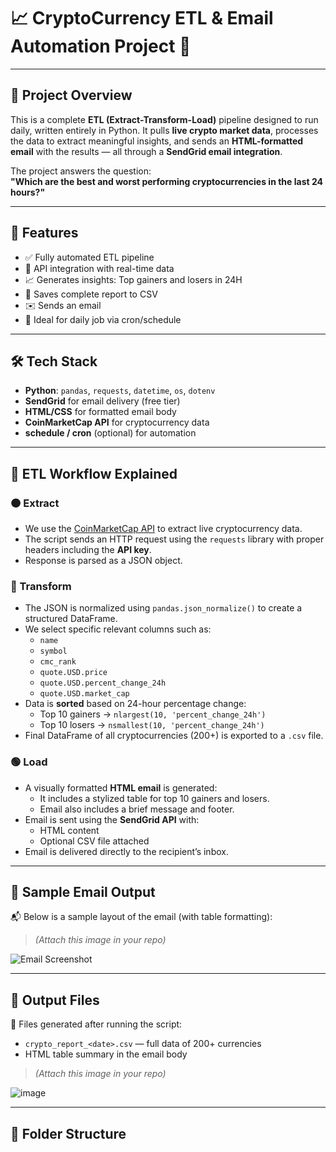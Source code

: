 # 📈 CryptoCurrency ETL & Email Automation Project 🚀
---

## 📘 Project Overview

This is a complete **ETL (Extract-Transform-Load)** pipeline designed to run daily, written entirely in Python. It pulls **live crypto market data**, processes the data to extract meaningful insights, and sends an **HTML-formatted email** with the results — all through a **SendGrid email integration**.

The project answers the question:  
**"Which are the best and worst performing cryptocurrencies in the last 24 hours?"**

---
## 🚀 Features

- ✅ Fully automated ETL pipeline
- 📡 API integration with real-time data
- 📈 Generates insights: Top gainers and losers in 24H
- 💾 Saves complete report to CSV
- ✉️ Sends an email
- 📅 Ideal for daily job via cron/schedule

---

## 🛠️ Tech Stack

- **Python**: `pandas`, `requests`, `datetime`, `os`, `dotenv`
- **SendGrid** for email delivery (free tier)
- **HTML/CSS** for formatted email body
- **CoinMarketCap API** for cryptocurrency data
- **schedule / cron** (optional) for automation

---
## 🔄 ETL Workflow Explained

### 🟠 Extract

- We use the [CoinMarketCap API](https://coinmarketcap.com/api/) to extract live cryptocurrency data.
- The script sends an HTTP request using the `requests` library with proper headers including the **API key**.
- Response is parsed as a JSON object.

### 🔵 Transform

- The JSON is normalized using `pandas.json_normalize()` to create a structured DataFrame.
- We select specific relevant columns such as:
  - `name`
  - `symbol`
  - `cmc_rank`
  - `quote.USD.price`
  - `quote.USD.percent_change_24h`
  - `quote.USD.market_cap`
- Data is **sorted** based on 24-hour percentage change:
  - Top 10 gainers → `nlargest(10, 'percent_change_24h')`
  - Top 10 losers → `nsmallest(10, 'percent_change_24h')`
- Final DataFrame of all cryptocurrencies (200+) is exported to a `.csv` file.

### 🟢 Load

- A visually formatted **HTML email** is generated:
  - It includes a stylized table for top 10 gainers and losers.
  - Email also includes a brief message and footer.
- Email is sent using the **SendGrid API** with:
  - HTML content
  - Optional CSV file attached
- Email is delivered directly to the recipient’s inbox.

---

## 📧 Sample Email Output

📬 Below is a sample layout of the email (with table formatting):

> _(Attach this image in your repo)_

![Email Screenshot](assets/email_screenshot.png)

---

## 📁 Output Files

📁 Files generated after running the script:

- `crypto_report_<date>.csv` — full data of 200+ currencies
- HTML table summary in the email body

> _(Attach this image in your repo)_

![image](https://github.com/user-attachments/assets/37be5dd3-6bc7-4dc3-928f-b2fe1b59f83b)


---



## 📂 Folder Structure

